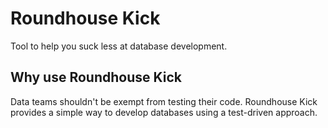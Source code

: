 # Roundhouse Kick

Tool to help you suck less at database development.

## Why use Roundhouse Kick

Data teams shouldn't be exempt from testing their code.  Roundhouse Kick 
provides a simple way to develop databases using a test-driven approach.


